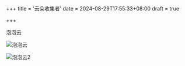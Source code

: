 +++
title = '云朵收集者'
date = 2024-08-29T17:55:33+08:00
draft = true

+++

泡泡云

![泡泡云](https://raw.githubusercontent.com/HushWay/Typora-img/main/img/泡泡云.jpg)

![泡泡云2](https://raw.githubusercontent.com/HushWay/Typora-img/main/img/泡泡云2.jpg)
